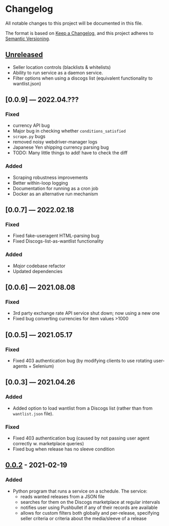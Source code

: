 # Changelog

All notable changes to this project will be documented in this file.

The format is based on [Keep a Changelog](https://keepachangelog.com/en/1.0.0/),
and this project adheres to [Semantic Versioning](https://semver.org/spec/v2.0.0.html).

## [Unreleased]

* Seller location controls (blacklists & whitelists)
* Ability to run service as a daemon service.
* Filter options when using a discogs list (equivalent functionality to wantlist.json)

## [0.0.9] — 2022.04.???

### Fixed
* currency API bug
* Major bug in checking whether `conditions_satisfied`
* `scrape.py` bugs
* removed noisy webdriver-manager logs
* Japanese Yen shipping currency parsing bug
* TODO: Many little things to add! have to check the diff

### Added
* Scraping robustness improvements
* Better within-loop logging
* Documentation for running as a cron job
* Docker as an alternative run mechanism

## [0.0.7] — 2022.02.18

### Fixed
* Fixed fake-useragent HTML-parsing bug
* Fixed Discogs-list-as-wantlist functionality

### Added
* _Major_ codebase refactor
* Updated dependencies

## [0.0.6] — 2021.08.08

### Fixed
* 3rd party exchange rate API service shut down; now using a new one
* Fixed bug converting currencies for item values >1000

## [0.0.5] — 2021.05.17
### Fixed
* Fixed 403 authentication bug (by modifying clients to use rotating user-agents + Selenium)

## [0.0.3] — 2021.04.26
### Added
* Added option to load wantlist from a Discogs list (rather than from ```wantlist.json``` file).

### Fixed
* Fixed 403 authentication bug (caused by not passing user agent correctly w. marketplace queries)
* Fixed bug when release has no sleeve condition

## [0.0.2] - 2021-02-19
### Added
* Python program that runs a service on a schedule. The service: 
  * reads wanted releases from a JSON file
  * searches for them on the Discogs marketplace at regular intervals
  * notifies user using Pushbullet if any of their records are available  
  * allows for custom filters both globally and per-release, specifying seller criteria 
  or criteria about the media/sleeve of a release 

[Unreleased]: https://github.com/michaelhball/discogs_alert/compare/v0.0.2...HEAD
[0.0.2]: https://github.com/michaelhball/discogs_alert/releases/tag/v0.0.2
